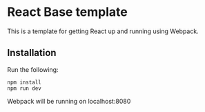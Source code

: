 React Base template
===================

This is a template for getting React up and running using Webpack.

Installation
--------------

Run the following:

```
npm install
npm run dev
```

Webpack will be running on localhost:8080
